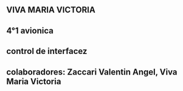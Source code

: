 ## VIVA MARIA VICTORIA
## 4°1 avionica 
## control de interfacez 
## colaboradores: Zaccari Valentin Angel, Viva Maria Victoria 

